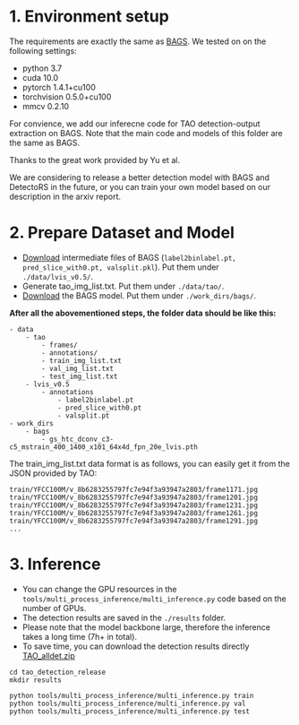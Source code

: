 
# 1. Environment setup

The requirements are exactly the same as [BAGS](https://github.com/FishYuLi/BalancedGroupSoftmax). We tested on on the following settings:
- python 3.7
- cuda 10.0
- pytorch 1.4.1+cu100
- torchvision 0.5.0+cu100
- mmcv 0.2.10

For convience, we add our inferecne code for TAO detection-output extraction on BAGS. Note that the main code and models of this folder are the same as BAGS.

Thanks to the great work provided by Yu et al.

We are considering to release a better detection model with BAGS and DetectoRS in the future, or you can train your own model based on our description in the arxiv report.

# 2. Prepare Dataset and Model

- [Download](https://drive.google.com/drive/folders/1UsCscmh7F6KOya1K7R2vTT5KswsIFVXd)  intermediate files of BAGS (`label2binlabel.pt, pred_slice_with0.pt, valsplit.pkl`). Put them under `./data/lvis_v0.5/`.
- Generate tao_img_list.txt. Put them under `./data/tao/`.
- [Download](https://drive.google.com/file/d/1QkfpYYAHgEym8KVg8a7zclSHe5LGssjH/view) the BAGS model. Put them under `./work_dirs/bags/`.

**After all the abovementioned steps, the folder data should be like this:**

```
- data
    - tao
        - frames/
        - annotations/
        - train_img_list.txt
        - val_img_list.txt
        - test_img_list.txt
    - lvis_v0.5
        - annotations
            - label2binlabel.pt
            - pred_slice_with0.pt
            - valsplit.pt
- work_dirs
    - bags
        - gs_htc_dconv_c3-c5_mstrain_400_1400_x101_64x4d_fpn_20e_lvis.pth
```

The train_img_list.txt data format is as follows, you can easily get it from the JSON provided by TAO:
```
train/YFCC100M/v_8b6283255797fc7e94f3a93947a2803/frame1171.jpg
train/YFCC100M/v_8b6283255797fc7e94f3a93947a2803/frame1201.jpg
train/YFCC100M/v_8b6283255797fc7e94f3a93947a2803/frame1231.jpg
train/YFCC100M/v_8b6283255797fc7e94f3a93947a2803/frame1261.jpg
train/YFCC100M/v_8b6283255797fc7e94f3a93947a2803/frame1291.jpg
...
```

# 3. Inference
- You can change the GPU resources in the `tools/multi_process_inference/multi_inference.py` code based on the number of GPUs.
- The detection results are saved in the `./results` folder.
- Please note that the model backbone large, therefore the inference takes a long time (7h+ in total).
- To save time, you can download the detection results directly [TAO_alldet.zip](https://drive.google.com/file/d/1cH3aYvCqzdT2PS27rWrC2ECj1d_H3HWy/view?usp=sharing)

```
cd tao_detection_release
mkdir results

python tools/multi_process_inference/multi_inference.py train
python tools/multi_process_inference/multi_inference.py val 
python tools/multi_process_inference/multi_inference.py test
```
